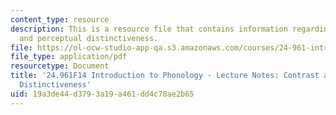 ```yaml
---
content_type: resource
description: This is a resource file that contains information regarding contrast
  and perceptual distinctiveness.
file: https://ol-ocw-studio-app-qa.s3.amazonaws.com/courses/24-961-introduction-to-phonology-fall-2014/19a3de44d3793a19a461dd4c78ae2b65_MIT24_961F14_Lecture14.pdf
file_type: application/pdf
resourcetype: Document
title: '24.961F14 Introduction to Phonology - Lecture Notes: Contrast and Perceptual
  Distinctiveness'
uid: 19a3de44-d379-3a19-a461-dd4c78ae2b65
---
```

